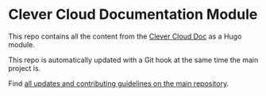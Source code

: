 
# Clever Cloud Documentation Module

This repo contains all the content from the [Clever Cloud Doc](https://developers.clever-cloud.com) as a Hugo module.

This repo is automatically updated with a Git hook at the same time the main project is.

Find [all updates and contributing guidelines on the main repository](https://github.com/CleverCloud/documentation).
